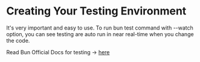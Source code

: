 # Creating Your Testing Environment

It's very important and easy to use. To run bun test command with --watch option, you can see testing are auto run in near real-time when you change the code.

Read Bun Official Docs for testing -> [here](https://bun.sh/docs/cli/test)
